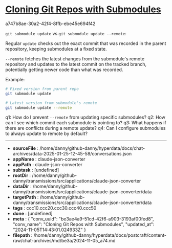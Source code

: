 # [Cloning Git Repos with Submodules](https://claude.ai/chat/be3ae4a9-51cd-42f6-a903-3193af00fed8)

a747b8ae-30a2-42f4-8ffb-ebe45e694f42

 `git submodule update` vs `git submodule update --remote`:

Regular `update` checks out the exact commit that was recorded in the parent repository, keeping submodules at a fixed state.

`--remote` fetches the latest changes from the submodule's remote repository and updates to the latest commit on the tracked branch, potentially getting newer code than what was recorded.

Example:
```bash
# Fixed version from parent repo
git submodule update

# Latest version from submodule's remote
git submodule update --remote
```

q1: How do I prevent `--remote` from updating specific submodules?
q2: How can I see which commit each submodule is pointing to?
q3: What happens if there are conflicts during a remote update?
q4: Can I configure submodules to always update to remote by default?

---

* **sourceFile** : /home/danny/github-danny/hyperdata/docs/chat-archives/data-2025-01-25-12-45-58/conversations.json
* **appName** : claude-json-converter
* **appPath** : claude-json-converter
* **subtask** : [undefined]
* **rootDir** : /home/danny/github-danny/transmissions/src/applications/claude-json-converter
* **dataDir** : /home/danny/github-danny/transmissions/src/applications/claude-json-converter/data
* **targetPath** : /home/danny/github-danny/transmissions/src/applications/claude-json-converter/data
* **tags** : ccc10.ccc20.ccc30.ccc40.ccc50
* **done** : [undefined]
* **meta** : {
  "conv_uuid": "be3ae4a9-51cd-42f6-a903-3193af00fed8",
  "conv_name": "Cloning Git Repos with Submodules",
  "updated_at": "2024-11-05T14:43:01.024933Z"
}
* **filepath** : /home/danny/github-danny/hyperdata/docs/postcraft/content-raw/chat-archives/md/be3a/2024-11-05_a74.md